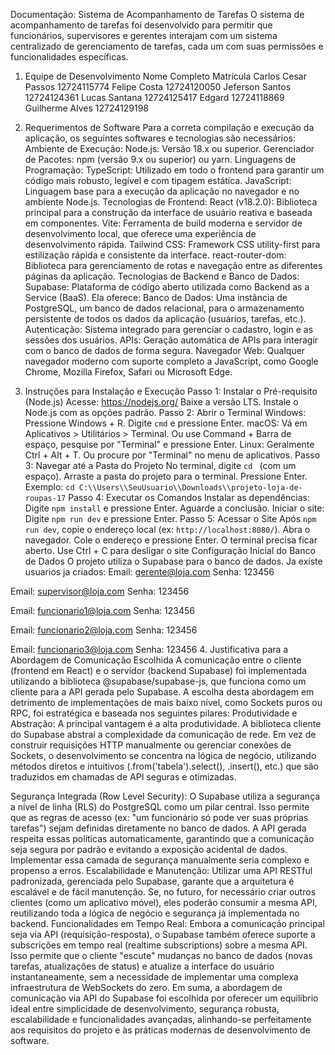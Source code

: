 Documentação: Sistema de Acompanhamento de Tarefas
O sistema de acompanhamento de tarefas foi desenvolvido para permitir que funcionários, supervisores e gerentes interajam com um sistema centralizado de gerenciamento de tarefas, cada um com suas permissões e funcionalidades específicas.
1. Equipe de Desenvolvimento
Nome Completo
Matrícula
Carlos Cesar Passos
12724115774
Felipe Costa 
12724120050
Jeferson Santos
12724124361
Lucas Santana
12724125417
Edgard 
12724118869
Guilherme Alves
12724129198

2. Requerimentos de Software
Para a correta compilação e execução da aplicação, os seguintes softwares e tecnologias são necessários:
Ambiente de Execução:
Node.js: Versão 18.x ou superior.
Gerenciador de Pacotes: npm (versão 9.x ou superior) ou yarn.
Linguagens de Programação:
TypeScript: Utilizado em todo o frontend para garantir um código mais robusto, legível e com tipagem estática.
JavaScript: Linguagem base para a execução da aplicação no navegador e no ambiente Node.js.
Tecnologias de Frontend:
React (v18.2.0): Biblioteca principal para a construção da interface de usuário reativa e baseada em componentes.
Vite: Ferramenta de build moderna e servidor de desenvolvimento local, que oferece uma experiência de desenvolvimento rápida.
Tailwind CSS: Framework CSS utility-first para estilização rápida e consistente da interface.
react-router-dom: Biblioteca para gerenciamento de rotas e navegação entre as diferentes páginas da aplicação.
Tecnologias de Backend e Banco de Dados:
Supabase: Plataforma de código aberto utilizada como Backend as a Service (BaaS). Ela oferece:
Banco de Dados: Uma instância de PostgreSQL, um banco de dados relacional, para o armazenamento persistente de todos os dados da aplicação (usuários, tarefas, etc.).
Autenticação: Sistema integrado para gerenciar o cadastro, login e as sessões dos usuários.
APIs: Geração automática de APIs para interagir com o banco de dados de forma segura.
Navegador Web:
Qualquer navegador moderno com suporte completo a JavaScript, como Google Chrome, Mozilla Firefox, Safari ou Microsoft Edge.
3. Instruções para Instalação e Execução
Passo 1: Instalar o Pré-requisito (Node.js)
Acesse: https://nodejs.org/
Baixe a versão LTS.
Instale o Node.js com as opções padrão.
Passo 2: Abrir o Terminal
Windows:
Pressione Windows + R.
Digite `cmd` e pressione Enter.
macOS:
Vá em Aplicativos > Utilitários > Terminal.
Ou use Command + Barra de espaço, pesquise por "Terminal" e pressione Enter.
Linux:
Geralmente Ctrl + Alt + T.
Ou procure por "Terminal" no menu de aplicativos.
Passo 3: Navegar até a Pasta do Projeto
No terminal, digite `cd ` (com um espaço).
Arraste a pasta do projeto para o terminal.
Pressione Enter.
Exemplo: `cd C:\\Users\\SeuUsuario\\Downloads\\projeto-loja-de-roupas-17`
Passo 4: Executar os Comandos
Instalar as dependências: Digite `npm install` e pressione Enter.
Aguarde a conclusão.
Iniciar o site: Digite `npm run dev` e pressione Enter.
Passo 5: Acessar o Site
Após `npm run dev`, copie o endereço local (ex: `http://localhost:8080/`).
Abra o navegador.
Cole o endereço e pressione Enter.
O terminal precisa ficar aberto. Use Ctrl + C para desligar o site
Configuração Inicial do Banco de Dados
O projeto utiliza o Supabase para o banco de dados. Ja existe usuarios ja criados:
Email: gerente@loja.com
Senha: 123456

Email: supervisor@loja.com
Senha: 123456

Email: funcionario1@loja.com
Senha: 123456

Email: funcionario2@loja.com
Senha: 123456

Email: funcionario3@loja.com
Senha: 123456
4. Justificativa para a Abordagem de Comunicação Escolhida
A comunicação entre o cliente (frontend em React) e o servidor (backend Supabase) foi implementada utilizando a biblioteca @supabase/supabase-js, que funciona como um cliente para a API gerada pelo Supabase. A escolha desta abordagem em detrimento de implementações de mais baixo nível, como Sockets puros ou RPC, foi estratégica e baseada nos seguintes pilares:
Produtividade e Abstração: A principal vantagem é a alta produtividade. A biblioteca cliente do Supabase abstrai a complexidade da comunicação de rede. Em vez de construir requisições HTTP manualmente ou gerenciar conexões de Sockets, o desenvolvimento se concentra na lógica de negócio, utilizando métodos diretos e intuitivos (.from('tabela').select(), .insert(), etc.) que são traduzidos em chamadas de API seguras e otimizadas.



Segurança Integrada (Row Level Security): O Supabase utiliza a segurança a nível de linha (RLS) do PostgreSQL como um pilar central. Isso permite que as regras de acesso (ex: "um funcionário só pode ver suas próprias tarefas") sejam definidas diretamente no banco de dados. A API gerada respeita essas políticas automaticamente, garantindo que a comunicação seja segura por padrão e evitando a exposição acidental de dados. Implementar essa camada de segurança manualmente seria complexo e propenso a erros.
Escalabilidade e Manutenção: Utilizar uma API RESTful padronizada, gerenciada pelo Supabase, garante que a arquitetura é escalável e de fácil manutenção. Se, no futuro, for necessário criar outros clientes (como um aplicativo móvel), eles poderão consumir a mesma API, reutilizando toda a lógica de negócio e segurança já implementada no backend.
Funcionalidades em Tempo Real: Embora a comunicação principal seja via API (requisição-resposta), o Supabase também oferece suporte a subscrições em tempo real (realtime subscriptions) sobre a mesma API. Isso permite que o cliente "escute" mudanças no banco de dados (novas tarefas, atualizações de status) e atualize a interface do usuário instantaneamente, sem a necessidade de implementar uma complexa infraestrutura de WebSockets do zero.
Em suma, a abordagem de comunicação via API do Supabase foi escolhida por oferecer um equilíbrio ideal entre simplicidade de desenvolvimento, segurança robusta, escalabilidade e funcionalidades avançadas, alinhando-se perfeitamente aos requisitos do projeto e às práticas modernas de desenvolvimento de software.

